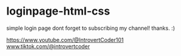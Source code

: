 # loginpage-html-css
simple login page
dont forget to subscribing my channel! thanks. :)

https://www.youtube.com/@IntrovertCoder101
www.tiktok.com/@introvertcoder 
